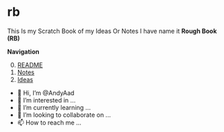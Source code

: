 # rb
This Is my Scratch Book of my Ideas Or Notes I have name it **Rough Book (RB)**

**Navigation**

0. [README](https://github.com/AndyAad/rb/README.md)
1. [Notes](https://github.com/AndyAad/rb/blob/main/Notes.md)
2. [Ideas](https://github.com/AndyAad/rb/edit/main/Ideas.md)


- 👋 Hi, I’m @AndyAad
- 👀 I’m interested in ...
- 🌱 I’m currently learning ...
- 💞️ I’m looking to collaborate on ...
- 📫 How to reach me ...





